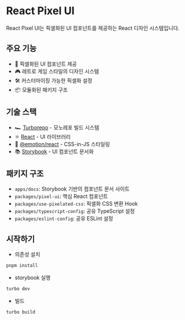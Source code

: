 # React Pixel UI

React Pixel UI는 픽셀화된 UI 컴포넌트를 제공하는 React 디자인 시스템입니다.

## 주요 기능

- 🎨 픽셀화된 UI 컴포넌트 제공
- 🎮 레트로 게임 스타일의 디자인 시스템
- 🛠 커스터마이징 가능한 픽셀화 설정
- 📦 모듈화된 패키지 구조

## 기술 스택

- 🏎 [Turborepo](https://turbo.build/repo) - 모노레포 빌드 시스템
- ⚛️ [React](https://reactjs.org/) - UI 라이브러리
- 💅 [@emotion/react](https://emotion.sh/) - CSS-in-JS 스타일링
- 📚 [Storybook](https://storybook.js.org/) - UI 컴포넌트 문서화

## 패키지 구조

- `apps/docs`: Storybook 기반의 컴포넌트 문서 사이트
- `packages/pixel-ui`: 핵심 React 컴포넌트
- `packages/use-pixelated-css`: 픽셀화 CSS 변환 Hook
- `packages/typescript-config`: 공유 TypeScript 설정
- `packages/eslint-config`: 공유 ESLint 설정

## 시작하기

- 의존성 설치
```bash
pnpm install
```

- storybook 실행
```bash
turbo dev
```

- 빌드
```bash
turbo build
```
